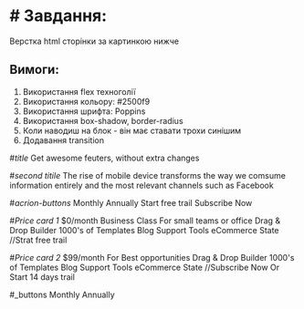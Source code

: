 # # **Завдання:**

Верстка html сторінки за картинкою нижче

## **Вимоги:**

1. Використання flex техноголії
2. Використання кольору: #2500f9
3. Використання шрифта: Poppins
4. Використання box-shadow, border-radius
5. Коли наводиш на блок - він має ставати трохи синішим
6. Додавання transition

#_title_
Get awesome feuters, without extra changes

#_second titile_
The rise of mobile device transforms the way we comsume information entirely and the most relevant channels such as Facebook

#_acrion-buttons_
Monthly Annually
Start free trail
Subscribe Now

#_Price card 1_
$0/month
Business Class
For small teams or office
Drag & Drop Builder
1000's of Templates
Blog Support Tools
eCommerce State
//Strat free trail

#_Price card 2_
$99/month
For Best opportunities
Drag & Drop Builder
1000's of Templates
Blog Support Tools
eCommerce State
//Subscribe Now
Or Start 14 days trail

#\_buttons
Monthly
Annually
